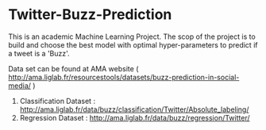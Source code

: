 # Twitter-Buzz-Prediction
This is an academic Machine Learning Project.
The scop of the project is to build and choose the best model with optimal hyper-parameters to predict if a tweet is a 'Buzz'.

Data set can be found at AMA website ( http://ama.liglab.fr/resourcestools/datasets/buzz-prediction-in-social-media/ )
1. Classification Dataset : http://ama.liglab.fr/data/buzz/classification/Twitter/Absolute_labeling/
2. Regression Dataset : http://ama.liglab.fr/data/buzz/regression/Twitter/
